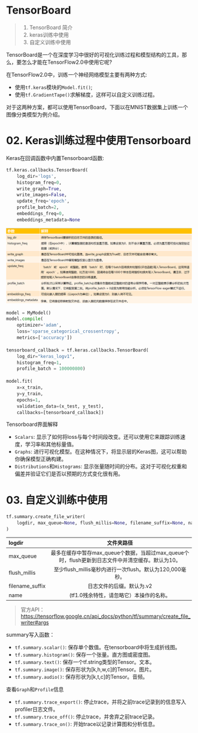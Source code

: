 # TensorBoard
> 1. TensorBoard 简介
> 2. keras训练中使用
> 3. 自定义训练中使用


TensorBoard是一个在深度学习中很好的可视化训练过程和模型结构的工具，那么，要怎么才能在TensorFlow2.0中使用它呢?

在TensorFlow2.0中，训练一个神经网络模型主要有两种方式:
* 使用`tf.keras`模块的`Model.fit()`;
* 使用`tf.GradientTape()`求解梯度，这样可以自定义训练过程。

对于这两种方案，都可以使用TensorBoard，下面以在MNIST数据集上训练一个图像分类模型为例介绍。

# 02. Keras训练过程中使用Tensorboard

Keras在回调函数中内置Tensorboard函数:
```python
tf.keras.callbacks.TensorBoard(
    log_dir='logs',
    histogram_freq=0,
    write_graph=True,
    write_images=False,
    update_freq='epoch',
    profile_batch=2,
    embeddings_freq=0,
    embeddings_metadata=None
```

![](media/TensorBoard函数的callback函数中的参数使用.png)

```python
model = MyModel()
model.compile(
    optimizer='adam',
    loss='sparse_categorical_crossentropy',
    metrics=['accuracy'])

tensorboard_callback = tf.keras.callbacks.TensorBoard(
    log_dir="keras_logv1",
    histogram_freq=1,
    profile_batch = 100000800)

model.fit(
    x=x_train,
    y=y_train,
    epochs=1,
    validation_data=(x_test, y_test),
    callbacks=[tensorboard_callback])
```

Tensorboard界面解释
* `Scalars`: 显示了如何将loss与每个时间段改变。还可以使用它来跟踪训练速度，学习率和其他标量值。
* `Graphs`: 进行可视化模型。在这种情况下，将显示层的Keras图，这可以帮助你确保模型正确构建。
* `Distributions`和`Histograms`: 显示张量随时间的分布。这对于可视化权重和偏差并验证它们是否以预期的方式变化很有用。

# 03. 自定义训练中使用
```python
tf.summary.create_file_writer(
    logdir, max_queue=None, flush_millis=None, filename_suffix=None, name=None
)
```

| logdir | 文件夹路径 |
| :-----| :----: |
| max_queue | 最多在缓存中暂存max_queue个数据，当超过max_queue个时，flush更新到日志文件中并清空缓存。默认为10。|
| flush_millis | 至少flush_millis毫秒内进行一次flush。默认为120,000毫秒。|
| filename_suffix | 日志文件的后缀。默认为.v2 |
| name | (tf1.0残余特性，请忽略它）本操作的名称。|

> 官方API：https://tensorflow.google.cn/api_docs/python/tf/summary/create_file_writer#args

summary写入函数：
* `tf.summary.scalar()`: 保存单个数值。在tensorboard中将生成折线图。
* `tf.summary.histogram()`: 保存一个张量。直方图或密度图。
* `tf.summary.text()`: 保存一个tf.string类型的Tensor。文本。
* `tf.summary.image()`: 保存形状为[k,h,w,c]的Tensor。图片。
* `tf.summary.audio()`: 保存形状为[k,t,c]的Tensor。音频。


查看`Graph`和`Profile`信息
* `tf.summary.trace_export()`: 停止trace，并将之前trace记录到的信息写入profiler日志文件。
* `tf.summary.trace_off()`: 停止trace，并舍弃之前trace记录。
* `tf.summary.trace_on()`: 开始trace以记录计算图和分析信息。
